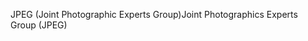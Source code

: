 <span data-ttu-id="e3c6e-101">JPEG (Joint Photographic Experts Group)</span><span class="sxs-lookup"><span data-stu-id="e3c6e-101">Joint Photographics Experts Group (JPEG)</span></span>